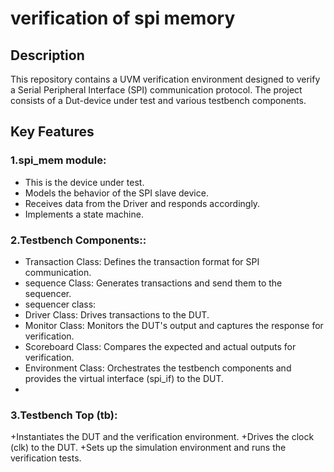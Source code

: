 # verification of spi memory

## Description
This repository contains a UVM verification environment designed to verify a Serial Peripheral Interface (SPI) communication protocol. The project consists of a Dut-device under test and various testbench components.

## Key Features

### 1.spi_mem module:
  + This is the device under test.
  + Models the behavior of the SPI slave device.
  + Receives data from the Driver and responds accordingly.
  + Implements a state machine.
    
### 2.Testbench Components::
  + Transaction Class: Defines the transaction format for SPI communication.
  + sequence Class: Generates transactions and send them to the sequencer.
  + sequencer class: 
  + Driver Class: Drives transactions to the DUT.
  + Monitor Class: Monitors the DUT's output and captures the response for verification.
  + Scoreboard Class: Compares the expected and actual outputs for verification.
  + Environment Class: Orchestrates the testbench components and provides the virtual interface (spi_if) to the DUT.
  + 
### 3.Testbench Top (tb):
  +Instantiates the DUT and the verification environment.
  +Drives the clock (clk) to the DUT.
  +Sets up the simulation environment and runs the verification tests.
